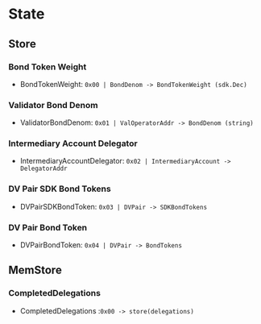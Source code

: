 <!--
order: 1
-->

# State

## Store

### Bond Token Weight

* BondTokenWeight: `0x00 | BondDenom -> BondTokenWeight (sdk.Dec)`

### Validator Bond Denom

* ValidatorBondDenom: `0x01 | ValOperatorAddr -> BondDenom (string)`

### Intermediary Account Delegator

* IntermediaryAccountDelegator: `0x02 | IntermediaryAccount -> DelegatorAddr`

### DV Pair SDK Bond Tokens

* DVPairSDKBondToken: `0x03 | DVPair -> SDKBondTokens`

### DV Pair Bond Token

* DVPairBondToken: `0x04 | DVPair -> BondTokens`

## MemStore

### CompletedDelegations

* CompletedDelegations :`0x00 -> store(delegations)`